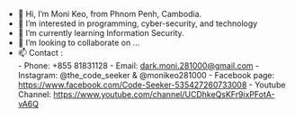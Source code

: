 - 👋 Hi, I’m Moni Keo, from Phnom Penh, Cambodia.
- 👀 I’m interested in programming, cyber-security, and technology
- 🌱 I’m currently learning Information Security.
- 💞️ I’m looking to collaborate on ...
- 📫 Contact :  
       - Phone:            +855 81831128
       - Email:            dark.moni.281000@gmail.com
       - Instagram:        @the_code_seeker    &   @monikeo281000
       - Facebook page:    https://www.facebook.com/Code-Seeker-535427260733008
       - Youtube Channel:  https://www.youtube.com/channel/UCDhkeQsKFr9ixPFotA-vA6Q
<!---
monikeo281000/monikeo281000 is a ✨ special ✨ repository because its `README.md` (this file) appears on your GitHub profile.
You can click the Preview link to take a look at your changes.
--->
